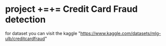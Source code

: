 # project  +=+= Credit Card Fraud detection

for dataset you can visit the kaggle "https://www.kaggle.com/datasets/mlg-ulb/creditcardfraud"
